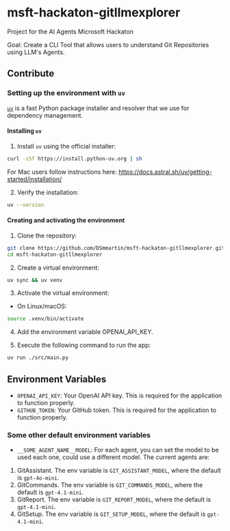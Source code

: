 # msft-hackaton-gitllmexplorer
Project for the AI Agents Microsoft Hackaton

Goal: Create a CLI Tool that allows users to understand Git Repositories using LLM's Agents.

## Contribute

### Setting up the environment with `uv`

[`uv`](https://github.com/astral-sh/uv) is a fast Python package installer and resolver that we use for dependency management.

#### Installing `uv`

1. Install `uv` using the official installer:

```bash
curl -sSf https://install.python-uv.org | sh
```

For Mac users follow instructions here:
https://docs.astral.sh/uv/getting-started/installation/

2. Verify the installation:

```bash
uv --version
```

#### Creating and activating the environment

1. Clone the repository:

```bash
git clone https://github.com/DSmmartin/msft-hackaton-gitllmexplorer.git
cd msft-hackaton-gitllmexplorer
```

2. Create a virtual environment:

```bash
uv sync && uv venv
```

3. Activate the virtual environment:

- On Linux/macOS:
```bash
source .venv/bin/activate
```


4. Add the environment variable OPENAI_API_KEY.

5. Execute the following command to run the app:

```bash
uv run ./src/main.py
```

## Environment Variables

- `OPENAI_API_KEY`: Your OpenAI API key. This is required for the application to function properly.
- `GITHUB_TOKEN`: Your GitHub token. This is required for the application to function properly.

### Some other default environment variables

- `__SOME_AGENT_NAME__MODEL`: For each agent, you can set the model to be used each one, could use a different model. The current agents are:

1. GitAssistant. The env variable is `GIT_ASSISTANT_MODEL`, where the default is `gpt-4o-mini`.
2. GitCommands. The env variable is `GIT_COMMANDS_MODEL`, where the default is `gpt-4.1-mini`.
3. GitReport. The env variable is `GIT_REPORT_MODEL`, where the default is `gpt-4.1-mini`.
4. GitSetup. The env variable is `GIT_SETUP_MODEL`, where the default is `gpt-4.1-mini`.